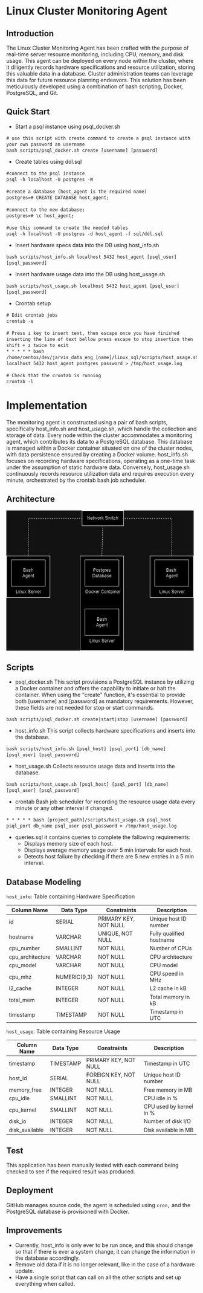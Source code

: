 # Linux Cluster Monitoring Agent

## Introduction
The Linux Cluster Monitoring Agent has been crafted with the purpose of real-time server resource monitoring, including CPU, memory, and disk usage. This agent can be deployed on every node within the cluster, where it diligently records hardware specifications and resource utilization, storing this valuable data in a database. Cluster administration teams can leverage this data for future resource planning endeavors. This solution has been meticulously developed using a combination of bash scripting, Docker, PostgreSQL, and Git.

## Quick Start
- Start a psql instance using psql_docker.sh
```
# use this script with create command to create a psql instance with your own password an username
bash scripts/psql_docker.sh create [username] [password]
```
- Create tables using ddl.sql
```
#connect to the psql instance
psql -h localhost -U postgres -W

#create a database (host_agent is the required name)
postgres=# CREATE DATABASE host_agent;

#connect to the new database;
postgres=# \c host_agent;
    
#use this command to create the needed tables
psql -h localhost -U postgres -d host_agent -f sql/ddl.sql
```
- Insert hardware specs data into the DB using host_info.sh
```
bash scripts/host_info.sh localhost 5432 host_agent [psql_user] [psql_password]
```
- Insert hardware usage data into the DB using host_usage.sh
``` 
bash scripts/host_usage.sh localhost 5432 host_agent [psql_user] [psql_password]
```
- Crontab setup
```
# Edit crontab jobs
crontab -e
  
# Press i key to insert text, then escape once you have finished inserting the line of text bellow press escape to stop insertion then shift + z twice to exit
* * * * * bash /home/centos/dev/jarvis_data_eng_[name]/linux_sql/scripts/host_usage.sh localhost 5432 host_agent postgres password > /tmp/host_usage.log
  
# Check that the crontab is running
crontab -l
```
# Implementation
The monitoring agent is constructed using a pair of bash scripts, specifically host_info.sh and host_usage.sh, which handle the collection and storage of data. Every node within the cluster accommodates a monitoring agent, which contributes its data to a PostgreSQL database. This database is managed within a Docker container situated on one of the cluster nodes, with data persistence ensured by creating a Docker volume. host_info.sh focuses on recording hardware specifications, operating as a one-time task under the assumption of static hardware data. Conversely, host_usage.sh continuously records resource utilization data and requires execution every minute, orchestrated by the crontab bash job scheduler.

## Architecture
<p>
  <img src="./assets/Architecture.drawio.png">
</p>

## Scripts
- psql_docker.sh
This script provisions a PostgreSQL instance by utilizing a Docker container and offers the capability to initiate or halt the container. When using the "create" function, it's essential to provide both [username] and [password] as mandatory requirements. However, these fields are not needed for stop or start commands.
```
bash scripts/psql_docker.sh create|start|stop [username] [password]
```
- host_info.sh
This script collects hardware specifications and inserts into the database.
```
bash scripts/host_info.sh [psql_host] [psql_port] [db_name] [psql_user] [psql_password]
```
- host_usage.sh
Collects resource usage data and inserts into the database.
``` 
bash scripts/host_usage.sh [psql_host] [psql_port] [db_name] [psql_user] [psql_password]
```
- crontab 
Bash job scheduler for recording the resource usage data every minute or any other interval if changed.
```
* * * * * bash [project_path]/scripts/host_usage.sh psql_host psql_port db_name psql_user psql_password > /tmp/host_usage.log
```
- queries.sql 
it contains queries to complete the fallowing requirements:
  - Displays memory size of each host.
  - Displays average memory usage over 5 min intervals for each host.
  - Detects host failure by checking if there are 5 new entries in a 5 min interval.

## Database Modeling
`host_info`: Table containing Hardware Specification

| Column Name      | Data Type    | Constraints           | Description              |
|------------------|--------------|-----------------------|--------------------------|
| id               | SERIAL       | PRIMARY KEY, NOT NULL | Unique host ID number    |
| hostname         | VARCHAR      | UNIQUE, NOT NULL      | Fully qualified hostname |
| cpu_number       | SMALLINT     | NOT NULL              | Number of CPUs           |
| cpu_architecture | VARCHAR      | NOT NULL              | CPU architecture         |
| cpu_model        | VARCHAR      | NOT NULL              | CPU model                |
| cpu_mhz          | NUMERIC(9,3) | NOT NULL              | CPU speed in MHz         |
| l2_cache         | INTEGER      | NOT NULL              | L2 cache in kB           |
| total_mem        | INTEGER      | NOT NULL              | Total memory in kB       |
| timestamp        | TIMESTAMP    | NOT NULL              | Timestamp in UTC         |

`host_usage`: Table containing Resource Usage

| Column Name    | Data Type | Constraints           | Description             |
|----------------|-----------|-----------------------|-------------------------|
| timestamp      | TIMESTAMP | PRIMARY KEY, NOT NULL | Timestamp in UTC        |
| host_id        | SERIAL    | FOREIGN KEY, NOT NULL | Unique host ID number   |
| memory_free    | INTEGER   | NOT NULL              | Free memory in MB       |
| cpu_idle       | SMALLINT  | NOT NULL              | CPU idle in %           |
| cpu_kernel     | SMALLINT  | NOT NULL              | CPU used by kernel in % |
| disk_io        | INTEGER   | NOT NULL              | Number of disk I/O      |
| disk_available | INTEGER   | NOT NULL              | Disk available in MB    |

## Test
This application has been manually tested with each command being checked to see if the required result was produced.

## Deployment
GitHub manages source code, the agent is scheduled using `cron,` and the PostgreSQL database is provisioned with Docker.

## Improvements
- Currently, host_info is only ever to be run once, and this should change so that if there is ever a system change, it can change the information in the database accordingly.
- Remove old data if it is no longer relevant, like in the case of a hardware update.
- Have a single script that can call on all the other scripts and set up everything when called.